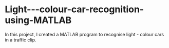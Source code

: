 # Light---colour-car-recognition-using-MATLAB
In this project, I created a MATLAB program to recognise light - colour cars in a traffic clip.

